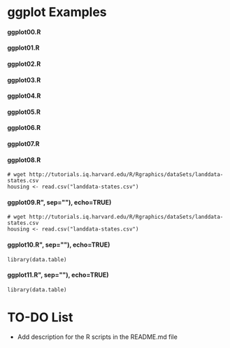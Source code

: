 ggplot Examples
=======


#### ggplot00.R
#### ggplot01.R
#### ggplot02.R
#### ggplot03.R
#### ggplot04.R
#### ggplot05.R
#### ggplot06.R
#### ggplot07.R
#### ggplot08.R
```
# wget http://tutorials.iq.harvard.edu/R/Rgraphics/dataSets/landdata-states.csv
housing <- read.csv("landdata-states.csv")
```
#### ggplot09.R", sep=""), echo=TRUE)
```
# wget http://tutorials.iq.harvard.edu/R/Rgraphics/dataSets/landdata-states.csv
housing <- read.csv("landdata-states.csv")
```
#### ggplot10.R", sep=""), echo=TRUE)
```
library(data.table)
```
#### ggplot11.R", sep=""), echo=TRUE)
```
library(data.table)
```


# TO-DO List
* Add description for the R scripts  in the README.md file
